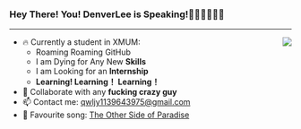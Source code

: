 ### Hey There! You! DenverLee is Speaking!💃💃💃💃💃💃
----------------------------------------------
<a href="https://github.com/anuraghazra/github-readme-stats">
  <img align="right" src="https://github-readme-stats.vercel.app/api?username=DenverLeee&show_icons=true&theme=nord&count_private=true" />
</a>

* 🔥 Currently a student in XMUM:
  - Roaming Roaming GitHub
  - I am Dying for Any New **Skills**
  - I am Looking for an **Internship**
  - **Learning! Learning！ Learning！**
* 🦀 Collaborate with any **fucking crazy guy**
* 📫 Contact me: qwljy1139643975@gmail.com
* 🤬 Favourite song: [The Other Side of Paradise](https://open.spotify.com/track/0rRjGruFonCGOt0S5zAJNQ "Spotify") 




<!-- This is programming language that most used
<a href="https://github.com/anuraghazra/github-readme-stats">
  <img align="right" src="https://github-readme-stats.vercel.app/api/top-langs/?username=DenverLeee&layout=compact" />
</a>
-->
